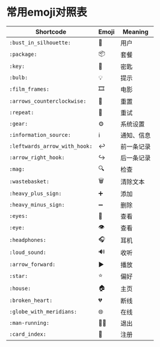 
# 常用emoji对照表

| Shortcode                     | Emoji | Meaning    |
| ----------------------------- | ----- | ---------- |
| `:bust_in_silhouette:`        | 👤     | 用户       |
| `:package:`                   | 📦     | 套餐       |
| `:key:`                       | 🔑     | 密匙       |
| `:bulb:`                      | 💡     | 提示       |
| `:film_frames:`               | 🎞️     | 电影       |
| `:arrows_counterclockwise:`   | 🔄     | 重置       |
| `:repeat:`                    | 🔁     | 重试       |
| `:gear:`                      | ⚙️     | 系统设置   |
| `:information_source:`        | ℹ️     | 通知、信息 |
| `:leftwards_arrow_with_hook:` | ↩️     | 前一条记录 |
| `:arrow_right_hook:`          | ↪️     | 后一条记录 |
| `:mag:`                       | 🔍     | 检查       |
| `:wastebasket:`               | 🗑️     | 清除文本   |
| `:heavy_plus_sign:`           | ➕     | 添加       |
| `:heavy_minus_sign:`          | ➖     | 删除       |
| `:eyes:`                  | 👀     | 查看       |
| `:eye:`                       | 👁️     | 查看       |
| `:headphones:`                | 🎧     | 耳机       |
| `:loud_sound:`                | 🔊     | 收听       |
| `:arrow_forward:`             | ▶️     | 播放       |
| `:star:`                      | ⭐     | 偏好       |
| `:house:`                     | 🏠     | 主页       |
| `:broken_heart:`              | 💔     | 断线       |
| `:globe_with_meridians:`      | 🌐     | 在线       |
| `:man-running:`               | 🏃‍♂️     | 退出       |
| `:card_index:`                | 📇     | 注册       |
